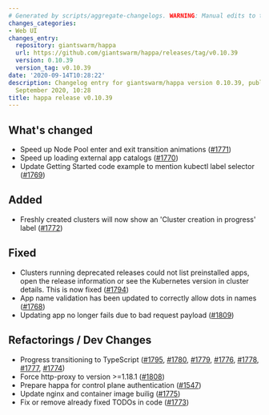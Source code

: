 ```yaml
---
# Generated by scripts/aggregate-changelogs. WARNING: Manual edits to this files will be overwritten.
changes_categories:
- Web UI
changes_entry:
  repository: giantswarm/happa
  url: https://github.com/giantswarm/happa/releases/tag/v0.10.39
  version: 0.10.39
  version_tag: v0.10.39
date: '2020-09-14T10:28:22'
description: Changelog entry for giantswarm/happa version 0.10.39, published on 14
  September 2020, 10:28
title: happa release v0.10.39
---
```


## What's changed

- Speed up Node Pool enter and exit transition animations ([#1771](https://github.com/giantswarm/happa/pull/1771))
- Speed up loading external app catalogs ([#1770](https://github.com/giantswarm/happa/pull/1770))
- Update Getting Started code example to mention kubectl label selector ([#1769](https://github.com/giantswarm/happa/pull/1769))

## Added

- Freshly created clusters will now show an 'Cluster creation in progress' label ([#1772](https://github.com/giantswarm/happa/pull/1772))

## Fixed

- Clusters running deprecated releases could not list preinstalled apps, open the release information or see the Kubernetes version in cluster details. This is now fixed ([#1794](https://github.com/giantswarm/happa/pull/1794))
- App name validation has been updated to correctly allow dots in names ([#1768](https://github.com/giantswarm/happa/pull/1768))
- Updating app no longer fails due to bad request payload ([#1809](https://github.com/giantswarm/happa/pull/1809))

## Refactorings / Dev Changes

- Progress transitioning to TypeScript ([#1795](https://github.com/giantswarm/happa/pull/1795), [#1780](https://github.com/giantswarm/happa/pull/1780), [#1779](https://github.com/giantswarm/happa/pull/1779), [#1776](https://github.com/giantswarm/happa/pull/1776), [#1778](https://github.com/giantswarm/happa/pull/1778), [#1777](https://github.com/giantswarm/happa/pull/1777), [#1774](https://github.com/giantswarm/happa/pull/1774))
- Force http-proxy to version >=1.18.1 ([#1808](https://github.com/giantswarm/happa/pull/1808))
- Prepare happa for control plane authentication ([#1547](https://github.com/giantswarm/happa/pull/1547))
- Update nginx and container image builig ([#1775](https://github.com/giantswarm/happa/pull/1775))
- Fix or remove already fixed TODOs in code ([#1773](https://github.com/giantswarm/happa/pull/1773))
